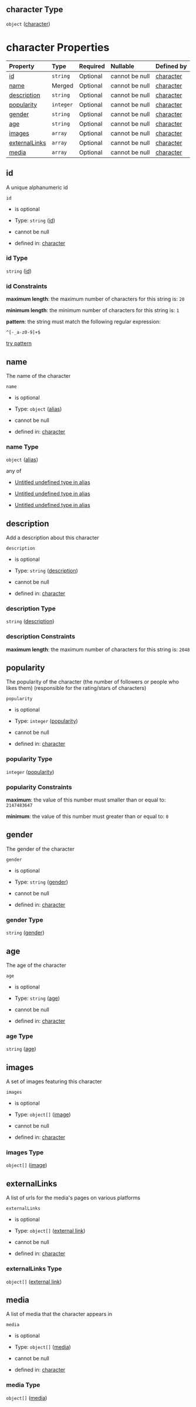 ## character Type

`object` ([character](character.md))

# character Properties

| Property                        | Type      | Required | Nullable       | Defined by                                                                                                            |
| :------------------------------ | :-------- | :------- | :------------- | :-------------------------------------------------------------------------------------------------------------------- |
| [id](#id)                       | `string`  | Optional | cannot be null | [character](character-properties-id.md "https://fable.deno.dev/character.json#/properties/id")                        |
| [name](#name)                   | Merged    | Optional | cannot be null | [character](alias.md "https://fable.deno.dev/alias.json#/properties/name")                                            |
| [description](#description)     | `string`  | Optional | cannot be null | [character](character-properties-description.md "https://fable.deno.dev/character.json#/properties/description")      |
| [popularity](#popularity)       | `integer` | Optional | cannot be null | [character](character-properties-popularity.md "https://fable.deno.dev/character.json#/properties/popularity")        |
| [gender](#gender)               | `string`  | Optional | cannot be null | [character](character-properties-gender.md "https://fable.deno.dev/character.json#/properties/gender")                |
| [age](#age)                     | `string`  | Optional | cannot be null | [character](character-properties-age.md "https://fable.deno.dev/character.json#/properties/age")                      |
| [images](#images)               | `array`   | Optional | cannot be null | [character](image.md "https://fable.deno.dev/image.json#/properties/images")                                          |
| [externalLinks](#externallinks) | `array`   | Optional | cannot be null | [character](character-properties-external-links.md "https://fable.deno.dev/character.json#/properties/externalLinks") |
| [media](#media)                 | `array`   | Optional | cannot be null | [character](character-properties-media.md "https://fable.deno.dev/character.json#/properties/media")                  |

## id

A unique alphanumeric id

`id`

*   is optional

*   Type: `string` ([id](character-properties-id.md))

*   cannot be null

*   defined in: [character](character-properties-id.md "https://fable.deno.dev/character.json#/properties/id")

### id Type

`string` ([id](character-properties-id.md))

### id Constraints

**maximum length**: the maximum number of characters for this string is: `20`

**minimum length**: the minimum number of characters for this string is: `1`

**pattern**: the string must match the following regular expression:&#x20;

```regexp
^[-_a-z0-9]+$
```

[try pattern](https://regexr.com/?expression=%5E%5B-_a-z0-9%5D%2B%24 "try regular expression with regexr.com")

## name

The name of the character

`name`

*   is optional

*   Type: `object` ([alias](alias.md))

*   cannot be null

*   defined in: [character](alias.md "https://fable.deno.dev/alias.json#/properties/name")

### name Type

`object` ([alias](alias.md))

any of

*   [Untitled undefined type in alias](alias-anyof-0.md "check type definition")

*   [Untitled undefined type in alias](alias-anyof-1.md "check type definition")

*   [Untitled undefined type in alias](alias-anyof-2.md "check type definition")

## description

Add a description about this character

`description`

*   is optional

*   Type: `string` ([description](character-properties-description.md))

*   cannot be null

*   defined in: [character](character-properties-description.md "https://fable.deno.dev/character.json#/properties/description")

### description Type

`string` ([description](character-properties-description.md))

### description Constraints

**maximum length**: the maximum number of characters for this string is: `2048`

## popularity

The popularity of the character (the number of followers or people who likes them) (responsible for the rating/stars of characters)

`popularity`

*   is optional

*   Type: `integer` ([popularity](character-properties-popularity.md))

*   cannot be null

*   defined in: [character](character-properties-popularity.md "https://fable.deno.dev/character.json#/properties/popularity")

### popularity Type

`integer` ([popularity](character-properties-popularity.md))

### popularity Constraints

**maximum**: the value of this number must smaller than or equal to: `2147483647`

**minimum**: the value of this number must greater than or equal to: `0`

## gender

The gender of the character

`gender`

*   is optional

*   Type: `string` ([gender](character-properties-gender.md))

*   cannot be null

*   defined in: [character](character-properties-gender.md "https://fable.deno.dev/character.json#/properties/gender")

### gender Type

`string` ([gender](character-properties-gender.md))

## age

The age of the character

`age`

*   is optional

*   Type: `string` ([age](character-properties-age.md))

*   cannot be null

*   defined in: [character](character-properties-age.md "https://fable.deno.dev/character.json#/properties/age")

### age Type

`string` ([age](character-properties-age.md))

## images

A set of images featuring this character

`images`

*   is optional

*   Type: `object[]` ([image](image-image.md))

*   cannot be null

*   defined in: [character](image.md "https://fable.deno.dev/image.json#/properties/images")

### images Type

`object[]` ([image](image-image.md))

## externalLinks

A list of urls for the media's pages on various platforms

`externalLinks`

*   is optional

*   Type: `object[]` ([external link](character-properties-external-links-external-link.md))

*   cannot be null

*   defined in: [character](character-properties-external-links.md "https://fable.deno.dev/character.json#/properties/externalLinks")

### externalLinks Type

`object[]` ([external link](character-properties-external-links-external-link.md))

## media

A list of media that the character appears in

`media`

*   is optional

*   Type: `object[]` ([media](character-properties-media-media.md))

*   cannot be null

*   defined in: [character](character-properties-media.md "https://fable.deno.dev/character.json#/properties/media")

### media Type

`object[]` ([media](character-properties-media-media.md))

